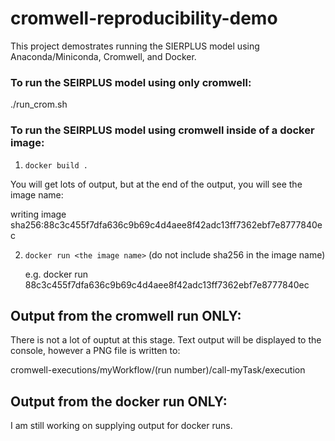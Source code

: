 # cromwell-reproducibility-demo

This project demostrates running the SIERPLUS model using Anaconda/Miniconda, Cromwell, and Docker.

### To run the SEIRPLUS model using only cromwell:
  ./run_crom.sh
  
### To run the SEIRPLUS model using cromwell inside of a docker image:
1. `docker build .`

You will get lots of output, but at the end of the output, you will see the image name:

writing image sha256:88c3c455f7dfa636c9b69c4d4aee8f42adc13ff7362ebf7e8777840ec
  
2. `docker run <the image name>` (do not include sha256 in the image name)

   e.g. docker run 88c3c455f7dfa636c9b69c4d4aee8f42adc13ff7362ebf7e8777840ec

## Output from the cromwell run ONLY:

There is not a lot of ouptut at this stage.  Text output will be displayed to the console, however a PNG file is written to:


   cromwell-executions/myWorkflow/(run number)/call-myTask/execution
   
## Output from the docker run ONLY:

I am still working on supplying output for docker runs.
